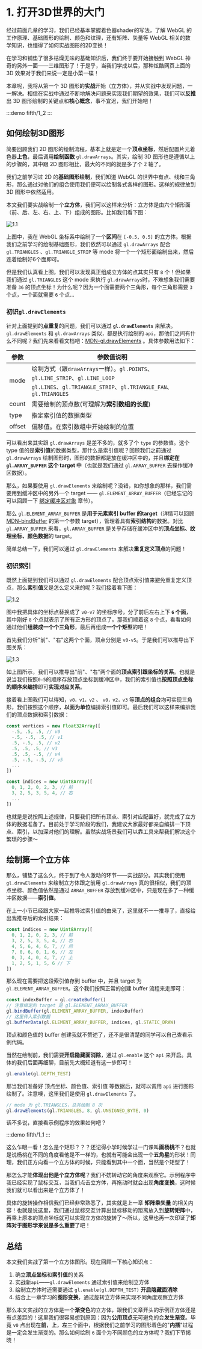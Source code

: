 # 1. 打开3D世界的大门

经过前面几章的学习，我们已经基本掌握着色器shader的写法，了解 WebGL 的工作原理、基础图形的绘制、颜色和纹理，还有矩阵、矢量等 WebGL 相关的数学知识，也懂得了如何实战图形的2D变换！

在学习和铺垫了很多枯燥无味的基础知识后，我们终于要开始接触到 WebGL 神奇的另外一面——三维图形了！于是乎，当我们学成以后，那种炫酷网页上面的 3D 效果对于我们来说一定是小菜一碟！

本章呢，我将从第一个 3D 图形的**实战**开始（立方体），并从实战中发现问题，一一解决。相信在实战中通过不断地解决问题来实现我们期望的效果，我们可以**反推**出 3D 图形绘制的关键点和**核心概念**，事不宜迟，我们开始吧！

:::demo
fifth/1_2
:::

## 如何绘制3D图形

简要回顾我们 2D 图形的绘制流程，基本上就是定一个**顶点坐标**，然后配置片元着色器**上色**，最后调用**绘制函数** `gl.drawArrays`。其实，绘制 3D 图形也是遵循以上的步骤的，其中跟 2D 图形相比，最大的不同的就是多了个 `Z` 轴了。

我们之前学习过 2D 的**基础图形绘制**，我们知道 WebGL 的世界中有点、线和三角形，那么通过对他们的组合使用我们便可以绘制各式各样的图形。这样的规律放到 3D 图形中依然适用。

本文我们要实战绘制一个**立方体**，我们可以这样来分析：立方体是由六个矩形面（前、后、左、右、上、下）组成的图形。比如我们看下图：

![1.1](../../public/images/fifth/1.1.png)

上图中，我在 WebGL 坐标系中绘制了一个**区间**在 `[-0.5, 0.5]` 的立方体。根据我们之前学习的绘制基础图形，我们依然可以通过 `gl.drawArrays` 配合 `gl.TRIANGLES` 、`gl.TRIANGLE_STRIP` 等 mode 将一个一个矩形面绘制出来，然后连着绘制好6个面即可。

但是我们认真看上图，我们可以发现真正组成立方体的点其实只有 `8` 个！但如果我们通过 `gl.TRIANGLES` 这个 mode 来执行 `gl.drawArrays`时，不难想象我们需要准备 `36` 的顶点坐标！为什么呢？因为一个面需要两个三角形，每个三角形需要 `3` 个点，一个面就需要 `6` 个点...

### 初识`gl.drawElements`

针对上面提到的**点重复**的问题，我们可以通过 **`gl.drawElements`** 来解决。`gl.drawElements` 和 `gl.drawArrays` 类似，都是执行绘制的 `api`，那他们之间有什么不同呢？我们先来看看文档吧：[MDN-gl.drawElements](https://developer.mozilla.org/en-US/docs/Web/API/WebGLRenderingContext/drawElements) 。具体参数用法如下：

| 参数   | 参数值说明                                                                                                                                           |
|--------|------------------------------------------------------------------------------------------------------------------------------------------------------|
| mode   | 绘制方式（跟`drawArrays`一样）。`gl.POINTS`、`gl.LINE_STRIP`、`gl.LINE_LOOP` <br> `gl.LINES`、`gl.TRIANGLE_STRIP`、`gl.TRIANGLE_FAN`、`gl.TRIANGLES` |
| count  | 需要绘制的顶点数(可理解为**索引数组的长度**)                                                                                                         |
| type   | 指定索引值的数据类型                                                                                                                                 |
| offset | 偏移值。在索引数组中开始绘制的位置                                                                                                                   |

可以看出来其实跟 `gl.drawArrays` 是差不多的，就多了个 `type` 的参数值。这个 type 值的是**索引值**的数据类型，那什么是索引值呢？回顾我们之前通过 `gl.drawArrays` 绘制图形时，图形的数据都是放在缓冲区中的，并且**绑定在 `gl.ARRAY_BUFFER` 这个 target 中**（也就是我们通过 `gl.ARRAY_BUFFER` 去操作缓冲区数据）。

那么，如果要使用 `gl.drawElements` 来绘制呢？没错，如你想象的那样，我们需要用到缓冲区中的另外一个 target —— `gl.ELEMENT_ARRAY_BUFFER`（已经忘记的可以回顾一下 [绑定缓冲区对象](/content/二、WebGL基础/5.%20WebGL绘制线和三角.html#_2-绑定缓冲区对象) 章节）。

那么 `gl.ELEMENT_ARRAY_BUFFER` 是**用于元素索引 buffer 的target**（详情可以回顾 [MDN-bindBuffer](https://developer.mozilla.org/en-US/docs/Web/API/WebGLRenderingContext/bindBuffer) 的第一个参数 target），管理着具有**索引结构**的数据。对比 `gl.ARRAY_BUFFER` 来看，`gl.ARRAY_BUFFER` 是关乎存储在缓冲区中的**顶点坐标、纹理坐标、颜色数据**的 target。

简单总结一下，我们可以通过 `gl.drawElements` 来解决**重复定义顶点**的问题！

### 初识索引

既然上面提到我们可以通过 `gl.drawElements` 配合顶点索引值来避免重复定义顶点，那么**索引值**又是怎么定义来的呢？我们接着看下图：

![1.2](../../public/images/fifth/1.2.png)

图中我把具体的坐标点替换成了 `v0-v7` 的坐标序号，分了前后左右上下 **`6` 个面**，其中刚好 `8` 个点就表示了所有正方形的顶点了。那我们顺着这 `8` 个点，看看如何通过他们**组装成一个个三角形**，最后再组成**一个个矩型**的吧！

首先我们分析"前"、"右"这两个个面，顶点分别是 `v0-v5`。于是我们可以推导出下图关系：

![1.3](../../public/images/fifth/1.3.png)

如上图所示，我们可以推导出"前"、"右"两个面的**顶点索引跟坐标的关系**。也就是说当我们按照`0-5`的顺序存放顶点坐标到缓冲区中，我们的索引值也**按照顶点坐标的顺序来编排**即可**实现对应关系**。

接着看上图我们可以得知，`v0，v1，v2` 、 `v0，v2，v3` 等**顶点的组合**均可实现三角形，我们按照这个顺序，**以面为单位**编排索引值即可。最后我们可以这样来编排我们的顶点数据和索引数据：
```js
const vertices = new Float32Array([
  -.5, .5, .5, // v0
  -.5, -.5, .5, // v1
  .5, -.5, .5, // v2
  .5, .5, .5, // v3
  .5, .5, -.5, // v4
  .5, -.5, -.5, // v5
  ...
])

const indices = new Uint8Array([
  0, 1, 2, 0, 2, 3, // 前
  3, 2, 5, 3, 5, 4, // 右
  ...
])
```

也就是是说按照上述规律，只要我们把所有顶点、索引对应配置好，就完成了立方体的数据准备了。目前处于学习阶段的我们，我建议大家最好都亲自编排一下顶点、索引，以加深对他们的理解。虽然实战场景我们可以靠工具来帮我们解决这个繁琐的步骤～

## 绘制第一个立方体

那么，铺垫了这么久，终于到了令人激动的环节——实战部分。其实我们使用 `gl.drawElements` 来绘制立方体跟之前用 `gl.drawArrays` 真的很相似，我们的顶点坐标、颜色值依然是通过 `ARRAY_BUFFER` 存放到缓冲区中，只是现在多了一种缓冲区数据——**索引值**。

在上一小节已经跟大家一起推导过索引值的由来了，这里就不一一推导了，直接给出我推导后的索引结果：
```js
const indices = new Uint8Array([
  0, 1, 2, 0, 2, 3, // 前
  3, 2, 5, 3, 5, 4, // 右
  4, 5, 6, 4, 6, 7, // 后
  7, 0, 6, 0, 1, 6, // 左
  0, 3, 4, 0, 4, 7, // 上
  1, 2, 5, 1, 5, 6 // 下
])
```

那么现在需要把这段索引值存到 buffer 中，并且 target 为 `gl.ELEMENT_ARRAY_BUFFER`。这个我们按照正常的创建 buffer 流程来走即可：

```js
const indexBuffer = gl.createBuffer()
// 注意绑定的 target 是 gl.ELEMENT_ARRAY_BUFFER
gl.bindBuffer(gl.ELEMENT_ARRAY_BUFFER, indexBuffer)
// 这里传入索引数据
gl.bufferData(gl.ELEMENT_ARRAY_BUFFER, indices, gl.STATIC_DRAW)
```

顶点和颜色值的 buffer 创建我就不赘述了，还不是很清楚的同学可以自己查看示例代码。

当然在绘制前，我们需要**开启隐藏面消除**，通过 `gl.enable` 这个 `api` 来开启。具体的我们后面再细聊，目前先大概知道有这一步即可！

```js
gl.enable(gl.DEPTH_TEST)
```

那当我们准备好 顶点坐标、颜色值、索引值 等数据后，就可以调用 `api` 进行图形绘制了。注意噢，这里我们是使用 `gl.drawElements` 了。

```js
// mode 为 gl.TRIANGLES，总共绘制 8 次
gl.drawElements(gl.TRIANGLES, 8, gl.UNSIGNED_BYTE, 0)
```

话不多说，直接看示例程序的效果如何吧？

:::demo
fifth/1_1
:::

这么乍眼一看！怎么是个矩形？？？还记得小学时候学过一门课叫**画杨桃**不？也就是说杨桃在不同的角度看他是不一样的，也就有可能会出现一个**五角星**的形状！同理，我们正方向看一个立方体的时候，只能看到其中一个面，当然是个矩型了！

那怎么才能**体现出他是个立方体呢**？我们不妨转动它的角度来观察它。示例程序中我已经实现了鼠标交互，当我们点击立方体，再拖动时就会出现**角度变换**，这时候我们就可以看出来是个立方体了！

具体的旋转操作相信我们已经非常熟悉了，其实就是上一章 **矩阵乘矢量** 的相关内容！也就是说这里，我们通过鼠标交互计算出鼠标移动的距离放入到**旋转矩阵**中，再乘上原本的顶点坐标就可以实现立方体的旋转了～所以，这里也再一次印证了**矩阵对于图形学来说是多么重要**了吧！

## 总结

本文我们实战了第一个立方体图形。现在回顾一下核心知识点：
1. 确立**顶点坐标**和**索引值**的关系
2. 实战新`api`——`gl.drawElements` 通过索引值来绘制立方体
3. 绘制立方体时还需要通过 `gl.enable(gl.DEPTH_TEST)` **开启隐藏面消除**
4. 结合上一章学习的**图形变换**，通过旋转立方体来实现不同角度观察立方体

那么本文实战的立方体是一个**渐变色**的立方体，跟我们文章开头的示例正方体还是有点差距的！这里我们很容易想到原因：因为**公用顶点**无可避免的会**发生渐变**。毕竟 `v0` 点出现在**前**，**上**，**左**三个面中，根据我们之前学习的图形着色的"**内插**"过程是一定会发生渐变的。那么如何绘制 `6` 面个为不同颜色的立方体呢？我们下节揭晓！
